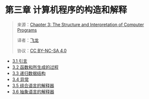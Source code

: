 # 第三章 计算机程序的构造和解释

> 来源：[Chapter 3: The Structure and Interpretation of Computer Programs](https://www-inst.eecs.berkeley.edu//~cs61a/sp12/book/interpretation.html)
>
> 译者：[飞龙](https://github.com/wizardforcel)
>
> 协议：[CC BY-NC-SA 4.0](http://creativecommons.org/licenses/by-nc-sa/4.0/)

- [3.1 引言](./3.1.md)
- [3.2 函数和所生成的过程](./3.2.md)
- [3.3 递归数据结构](./3.3.md)
- [3.4 异常](./3.4.md)
- [3.5 组合语言的解释器](./3.5.md)
- [3.6 抽象语言的解释器](./3.6.md)
